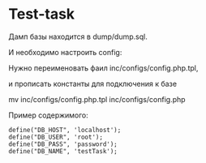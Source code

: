Test-task
=========

Дамп базы находится в dump/dump.sql.

И необходимо настроить config: 

Нужно переименовать фаил inc/configs/config.php.tpl,

и прописать константы для подключения к базе 

mv inc/configs/config.php.tpl inc/configs/config.php

Пример содержимого:

    define("DB_HOST", 'localhost');
    define("DB_USER", 'root');
    define("DB_PASS", 'password');
    define("DB_NAME", 'testTask');
